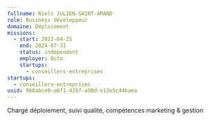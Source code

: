 ```yaml
---
fullname: Niels JULIEN-SAINT-AMAND
role: Business développeur
domaine: Déploiement
missions:
  - start: 2022-04-25
    end: 2024-07-31
    status: independent
    employer: Octo
    startups:
      - conseillers-entreprises
startups:
  - conseillers-entreprises
uuid: 968abce9-a6f1-4287-a90d-e13e5c44baea
---
```

Chargé déploiement, suivi qualité, compétences marketing & gestion